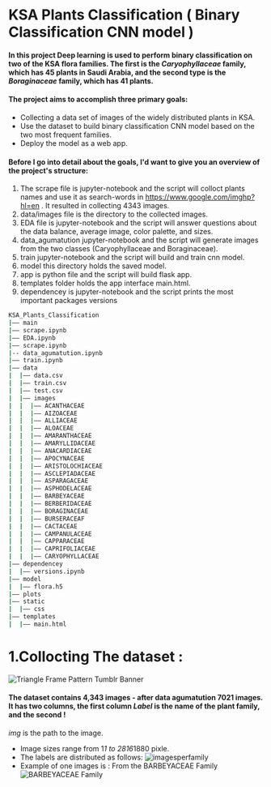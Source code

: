 # KSA Plants Classification ( Binary Classification CNN model ) 
#### In this project Deep learning is used  to perform binary classification on two of the KSA flora families. The first is the *Caryophyllaceae* family, which has 45 plants in Saudi Arabia, and the second type is the  *Boraginaceae* family, which has 41 plants.
#### The project aims to accomplish three primary goals:
-  Collecting a data set of images of the widely distributed plants in KSA.
-  Use the dataset to build  binary classification CNN model based on the two most frequent families. 
-  Deploy the model as a web app.
#### Before I go into detail about the goals, I'd want to give you an overview of the project's structure:
1. The scrape file is jupyter-notebook and the script will colloct plants names and use it as search-words in https://www.google.com/imghp?hl=en . It resulted in collecting 4343 images. 
2. data/images file is the directory to the collected images.
3. EDA file is jupyter-notebook and the script will answer questions about the data balance, average image, color palette, and sizes.
4. data_agumatution jupyter-notebook and the script will generate images from the two classes (Caryophyllaceae and Boraginaceae). 
5. train jupyter-notebook and the script will build and train cnn model. 
6. model this directory holds the saved model. 
7. app is python file and the script will build flask app.
8. templates folder holds the app interface main.html. 
9. dependencey is jupyter-notebook and the script prints the most important packages versions 
``` bash
KSA_Plants_Classification
|–– main
|–– scrape.ipynb
|–– EDA.ipynb
|–– scrape.ipynb
|-- data_agumatution.ipynb
|–– train.ipynb
|–– data
|  |–– data.csv
|  |–– train.csv
|  |–– test.csv
|  |–– images
|  |  |–– ACANTHACEAE
|  |  |–– AIZOACEAE
|  |  |–– ALLIACEAE
|  |  |–– ALOACEAE
|  |  |–– AMARANTHACEAE
|  |  |–– AMARYLLIDACEAE
|  |  |–– ANACARDIACEAE
|  |  |–– APOCYNACEAE
|  |  |–– ARISTOLOCHIACEAE
|  |  |–– ASCLEPIADACEAE
|  |  |–– ASPARAGACEAE
|  |  |–– ASPHODELACEAE
|  |  |–– BARBEYACEAE
|  |  |–– BERBERIDACEAE
|  |  |–– BORAGINACEAE
|  |  |–– BURSERACEAF
|  |  |–– CACTACEAE
|  |  |–– CAMPANULACEAE
|  |  |–– CAPPARACEAE
|  |  |–– CAPRIFOLIACEAE
|  |  |–– CARYOPHYLLACEAE
|–– dependencey
|  |–– versions.ipynb
|–– model
|  |–– flora.h5
|–– plots
|–– static
|  |–– css
|–– templates
|  |–– main.html
``` 
# 1.Collocting The dataset :
![Triangle Frame Pattern Tumblr Banner](https://user-images.githubusercontent.com/59482214/141875921-19455910-b0c0-4bb0-8881-f2034021c231.png)

#### The dataset contains 4,343 images - after data agumatution 7021 images. It has two columns, the first column *Label* is the name of the plant family, and the second !
*img* is the path to the image. 
- Image sizes range from 1*1 to 2816*1880 pixle. 
- The labels are distributed as follows: 
![imagesperfamily](https://user-images.githubusercontent.com/59482214/141881777-9dd5304f-9efa-4f1d-bfa2-768a2cf16331.png)
- Example of one images is : From the BARBEYACEAE Family 
![BARBEYACEAE Family](https://user-images.githubusercontent.com/59482214/141881961-ede286d2-4c04-4ae4-8381-8b036b77fb1d.png)
